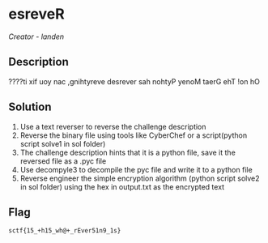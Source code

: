 # esreveR

*Creator - landen*

## Description

????ti xif uoy nac ,gnihtyreve desrever sah nohtyP yenoM taerG ehT !on hO

## Solution

1. Use a text reverser to reverse the challenge description
2. Reverse the binary file using tools like CyberChef or a script(python script solve1 in sol folder)
3. The challenge description hints that it is a python file, save it the reversed file as a .pyc file
4. Use decompyle3 to decompile the pyc file and write it to a python file
5. Reverse engineer the simple encryption algorithm (python script solve2 in sol folder) using the hex in output.txt as the encrypted text

## Flag
`sctf{15_+h15_wh@+_rEver51n9_1s}`